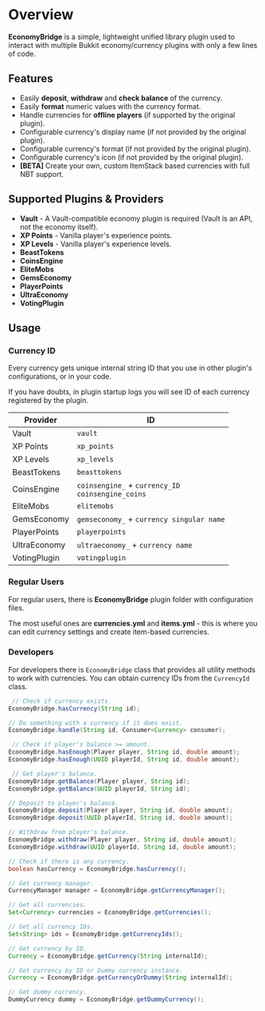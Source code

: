 # Overview
**EconomyBridge** is a simple, lightweight unified library plugin used to interact with multiple Bukkit economy/currency plugins with only a few lines of code.

## Features
- Easily **deposit**, **withdraw** and **check balance** of the currency.
- Easily **format** numeric values with the currency format.
- Handle currencies for **offline players** (if supported by the original plugin).
- Configurable currency's display name (if not provided by the original plugin).
- Configurable currency's format (if not provided by the original plugin).
- Configurable currency's icon (if not provided by the original plugin).
- **\[BETA\]** Create your own, custom ItemStack based currencies with full NBT support.

## Supported Plugins & Providers
- **Vault** - A Vault-compatible economy plugin is required (Vault is an API, not the economy itself).
- **XP Points** - Vanilla player's experience points.
- **XP Levels** - Vanilla player's experience levels.
- **BeastTokens**
- **CoinsEngine**
- **EliteMobs**
- **GemsEconomy**
- **PlayerPoints**
- **UltraEconomy**
- **VotingPlugin**

## Usage

### Currency ID
Every currency gets unique internal string ID that you use in other plugin's configurations, or in your code.

If you have doubts, in plugin startup logs you will see ID of each currency registered by the plugin.

| Provider | ID |
| -------- | -- |
| Vault | `vault` |
| XP Points | `xp_points` |
| XP Levels | `xp_levels` |
| BeastTokens | `beasttokens` |
| CoinsEngine | `coinsengine_` + `currency_ID`<br>`coinsengine_coins` |
| EliteMobs | `elitemobs` |
| GemsEconomy| `gemseconomy_` + `currency singular name` |
| PlayerPoints | `playerpoints` |
| UltraEconomy | `ultraeconomy_` + `currency name` |
| VotingPlugin | `votingplugin` |

### Regular Users
For regular users, there is **EconomyBridge** plugin folder with configuration files.

The most useful ones are **currencies.yml** and **items.yml** - this is where you can edit currency settings and create item-based currencies.

### Developers
For developers there is `EconomyBridge` class that provides all utility methods to work with currencies.
You can obtain currency IDs from the `CurrencyId` class.

```java
 // Check if currency exists.
EconomyBridge.hasCurrency(String id);

// Do something with a currency if it does exist.
EconomyBridge.handle(String id, Consumer<Currency> consumer);

 // Check if player's balance >= amount.
EconomyBridge.hasEnough(Player player, String id, double amount);
EconomyBridge.hasEnough(UUID playerId, String id, double amount);

 // Get player's balance.
EconomyBridge.getBalance(Player player, String id);
EconomyBridge.getBalance(UUID playerId, String id);

// Deposit to player's balance.
EconomyBridge.deposit(Player player, String id, double amount);
EconomyBridge.deposit(UUID playerId, String id, double amount);

// Withdraw from player's balance.
EconomyBridge.withdraw(Player player, String id, double amount);
EconomyBridge.withdraw(UUID playerId, String id, double amount);

// Check if there is any currency.
boolean hasCurrency = EconomyBridge.hasCurrency();

// Get currency manager.
CurrencyManager manager = EconomyBridge.getCurrencyManager();

// Get all currencies.
Set<Currency> currencies = EconomyBridge.getCurrencies();

// Get all currency IDs.
Set<String> ids = EconomyBridge.getCurrencyIds();

// Get currency by ID.
Currency = EconomyBridge.getCurrency(String internalId);

// Get currency by ID or Dummy currency instance.
Currency = EconomyBridge.getCurrencyOrDummy(String internalId);

// Get dummy currency.
DummyCurrency dummy = EconomyBridge.getDummyCurrency();
```
